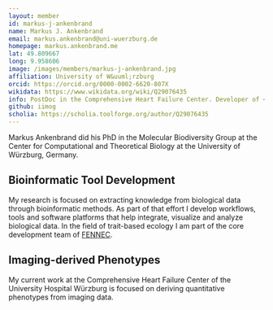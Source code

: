 ```yaml
---
layout: member
id: markus-j-ankenbrand
name: Markus J. Ankenbrand
email: markus.ankenbrand@uni-wuerzburg.de
homepage: markus.ankenbrand.me
lat: 49.809667
long: 9.958606
image: /images/members/markus-j-ankenbrand.jpg
affiliation: University of W&uuml;rzburg
orcid: https://orcid.org/0000-0002-6620-807X
wikidata: https://www.wikidata.org/wiki/Q29076435
info: PostDoc in the Comprehensive Heart Failure Center. Developer of <a href='//fennec.molecular.eco'>FENNEC</a>. Member of the <a href='//www.idiv.de/en/sdevtrait.html'>sDevTrait</a> working group.
github: iimog
scholia: https://scholia.toolforge.org/author/Q29076435
---
```


Markus Ankenbrand did his PhD in the Molecular Biodiversity Group at the Center for Computational and Theoretical Biology at the University of Würzburg, Germany.

## Bioinformatic Tool Development

My research is focused on extracting knowledge from biological data through bioinformatic methods. As part of that effort I develop workflows, tools and software platforms that help integrate, visualize and analyze biological data. In the field of trait-based ecology I am part of the core development team of <a href='//fennec.molecular.eco'>FENNEC</a>.

## Imaging-derived Phenotypes

My current work at the Comprehensive Heart Failure Center of the University Hospital Würzburg is focused on deriving quantitative phenotypes from imaging data.
